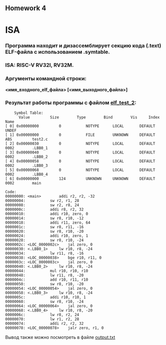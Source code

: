 ## Homework 4
# ISA

### Программа находит и дизассемблирует секцию кода (.text) ELF-файла с использованием .symtable.
### ISA: RISC-V RV32I, RV32M.
### Аргументы командной строки:
**<имя_входного_elf_файла> [<имя_выходного_файла>]**

### Результат работы программы с файлом [elf_test_2](https://github.com/Ma-XD/comp-arch-homework/blob/main/hw4/test_elf_2): 
        Symbol Table:
          Value			Size		Type		Bind		Vis		Index		Name
    [ 0] 0x00000000  		0   		NOTYPE		LOCAL		DEFAULT		UNDEF 				
    [ 1] 0x00000000  		0   		FILE		UNKNOWN		DEFAULT		ABS 		test2.c		
    [ 2] 0x00000030  		0   		NOTYPE		LOCAL		DEFAULT		0002 		.LBB0_1		
    [ 3] 0x00000040  		0   		NOTYPE		LOCAL		DEFAULT		0002 		.LBB0_2		
    [ 4] 0x00000058  		0   		NOTYPE		LOCAL		DEFAULT		0002 		.LBB0_3		
    [ 5] 0x00000068  		0   		NOTYPE		LOCAL		DEFAULT		0002 		.LBB0_4		
    [ 6] 0x00000000  		124   		UNKNOWN		UNKNOWN		DEFAULT		0002 		main		

    Code:
    00000000: <main>		addi r2, r2, -32
    00000004:			sw r2, r1, 28
    00000008:			sw r2, r8, 24
    0000000c:			addi r8, r2, 32
    00000010:			addi r10, zero, 0
    00000014:			sw r8, r10, -12
    00000018:			addi r11, zero, 64
    0000001c:			sw r8, r11, -16
    00000020:			sw r8, r10, -20
    00000024:			addi r10, zero, 1
    00000028:			sw r8, r10, -24
    0000002c: <LOC_0000002c> 	jal zero, 0
    00000030: <.LBB0_1>		lw r10, r8, -24
    00000034:			lw r11, r8, -16
    00000038: <LOC_00000038> 	bge r10, r11, 0
    0000003c: <LOC_0000003c> 	jal zero, 0
    00000040: <.LBB0_2>		lw r10, r8, -24
    00000044:			mul r10, r10, r10
    00000048:			lw r11, r8, -20
    0000004c:			add r10, r11, r10
    00000050:			sw r8, r10, -20
    00000054: <LOC_00000054> 	jal zero, 0
    00000058: <.LBB0_3>		lw r10, r8, -24
    0000005c:			addi r10, r10, 1
    00000060:			sw r8, r10, -24
    00000064: <LOC_00000064> 	jal zero, 0
    00000068: <.LBB0_4>		lw r10, r8, -20
    0000006c:			lw r8, r2, 24
    00000070:			lw r1, r2, 28
    00000074:			addi r2, r2, 32
    00000078: <LOC_00000078> 	jalr zero, r1, 0
    
Вывод также можно посмотреть в файле [output.txt](https://github.com/Ma-XD/comp-arch-homework/blob/main/hw4/output.txt)
